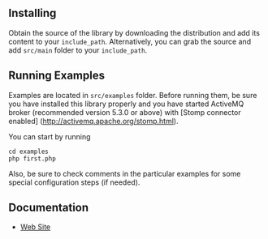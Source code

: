 Installing
----------

Obtain the source of the library by downloading the distribution and add its content to your `include_path`. Alternatively, you can grab the source and add `src/main` folder to your `include_path`.

Running Examples
----------------

Examples are located in `src/examples` folder. Before running them, be sure you have installed this library properly and you have started ActiveMQ broker (recommended version 5.3.0 or above) with [Stomp connector enabled] (http://activemq.apache.org/stomp.html). 

You can start by running 
	
	cd examples
	php first.php
	
Also, be sure to check comments in the particular examples for some special configuration steps (if needed).

Documentation
-------------

* [Web Site](http://stomp.fusesource.org/documentation/php/)
